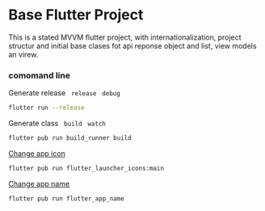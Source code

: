 # Base Flutter Project

This is a stated MVVM flutter project, with internationalization, project structur and initial base clases fot api reponse object and list, view models an virew.

### comomand line 

Generate release ``` release``` ```  debug  ```
```bash
flutter run --release
``` 

Generate class ``` build``` ```  watch  ```
```bash
flutter pub run build_runner build 
``` 

[Change app icon](https://pub.dev/packages/flutter_launcher_icons)
```bash
flutter pub run flutter_launcher_icons:main
```

[Change app name](https://pub.dev/packages/flutter_app_name)
```bash
flutter pub run flutter_app_name
```

